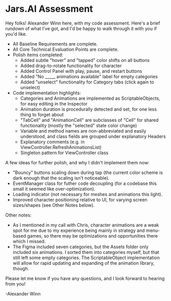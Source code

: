 # Jars.AI Assessment

Hey folks! Alexander Winn here, with my code assessment. Here's a brief rundown of what I've got, and I'd be happy to walk through it with you if you'd like.

- All Baseline Requirements are complete.
- All Core Technical Evaluation Points are complete.
- Polish items completed: 
    - Added subtle "hover" and "tapped" color shifts on all buttons
    - Added drag-to-rotate functionality for character
    - Added Control Panel with play, pause, and restart buttons
    - Added "No _____ animations available" label for empty categories
    - Added "unselect" functionality for Category tabs (click again to unselect)
- Code implementation highlights:
    - Categories and Animations are implemented as ScriptableObjects, for easy editing in the Inspector
    - Animation duration is procedurally detected and set, for one less thing to forget about
    - "TabCell" and "AnimationCell" are subclasses of "Cell" for shared functionality (mostly the "selected" state color change)
    - Variable and method names are non-abbreviated and easily understood, and class fields are grouped under explanatory Headers
    - Explanatory comments (e.g. in ViewController.RefreshAnimationsList)
    - Singleton pattern for ViewController class 
	

A few ideas for further polish, and why I didn't implement them now:
- "Bouncy" buttons scaling down during tap (the current color scheme is dark enough that the scaling isn't noticeable).
- EventManager class for futher code decoupling (for a codebase this small it seemed like over-optimization).
- Loading indicator (not necessary for meshes and animations this light).
- Improved character positioning relative to UI, for varying screen sizes/shapes (see Other Notes below).

Other notes:
- As I mentioned in my call with Chris, character animations are a weak spot for me due to my experience being mainly in strategy and menu-based games, so there may be optimizations and opportunities there which I missed.
- The Figma included seven categories, but the Assets folder only included six animations. I sorted them into categories myself, but that still left some empty categories. The ScriptableObject implementation will allow for rapid updating and expanding of the animation library, though.

Please let me know if you have any questions, and I look forward to hearing from you!

-Alexander Winn
